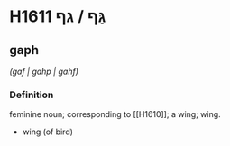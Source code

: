 # H1611 גַּף / גף

## gaph

_(gaf | ɡahp | ɡahf)_

### Definition

feminine noun; corresponding to [[H1610]]; a wing; wing.

- wing (of bird)
